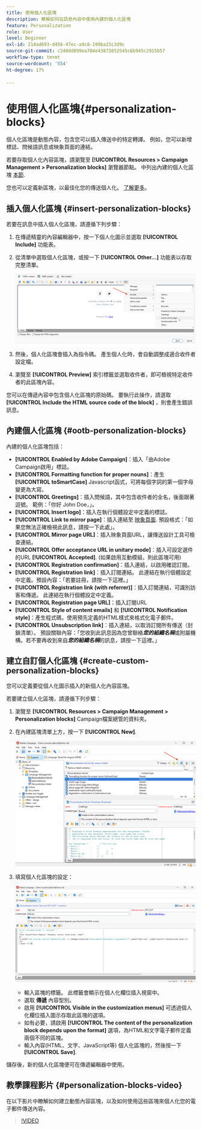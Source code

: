 ```yaml
---
title: 使用個人化區塊
description: 瞭解如何在訊息內容中使用內建的個人化區塊
feature: Personalization
role: User
level: Beginner
exl-id: 214ad693-d456-47ec-a9c8-199ba23c3d9c
source-git-commit: c248dd899ea704e43873652545c6b945c2915b57
workflow-type: tm+mt
source-wordcount: '554'
ht-degree: 17%

---
```


# 使用個人化區塊{#personalization-blocks}

個人化區塊是動態內容，包含您可以插入傳送中的特定轉譯。 例如，您可以新增標誌、問候語訊息或映象頁面的連結。

若要存取個人化內容區塊，請瀏覽至 **[!UICONTROL Resources > Campaign Management > Personalization blocks]** 瀏覽器節點。 中列出內建的個人化區塊 [本節](#ootb-personalization-blocks).

您也可以定義新區塊，以最佳化您的傳送個人化。 [了解更多](#create-custom-personalization-blocks)。

## 插入個人化區塊 {#insert-personalization-blocks}

若要在訊息中插入個人化區塊，請遵循下列步驟：

1. 在傳遞精靈的內容編輯器中，按一下個人化圖示並選取 **[!UICONTROL Include]** 功能表。
1. 從清單中選取個人化區塊，或按一下 **[!UICONTROL Other...]** 功能表以存取完整清單。

   ![](assets/perso-content-block.png)

1. 然後，個人化區塊會插入為指令碼。 產生個人化時，會自動調整成適合收件者設定檔。
1. 瀏覽至 **[!UICONTROL Preview]** 索引標籤並選取收件者，即可檢視特定收件者的此區塊內容。

您可以在傳遞內容中包含個人化區塊的原始碼。 要執行此操作，請選取 **[!UICONTROL Include the HTML source code of the block]** ，則會產生錯誤訊息。

## 內建個人化區塊 {#ootb-personalization-blocks}

內建的個人化區塊包括：

* **[!UICONTROL Enabled by Adobe Campaign]**：插入「由Adobe Campaign啟用」標誌。
* **[!UICONTROL Formatting function for proper nouns]**：產生 **[!UICONTROL toSmartCase]** Javascript函式，可將每個字詞的第一個字母變更為大寫。
* **[!UICONTROL Greetings]**：插入問候語，其中包含收件者的全名，後面跟著逗號。 範例：「你好 John Doe，」。
* **[!UICONTROL Insert logo]**：插入在執行個體設定中定義的標誌。
* **[!UICONTROL Link to mirror page]**：插入連結至 [映象頁面](mirror-page.md). 預設格式：「如果您無法正確檢視此訊息，請按一下此處」。
* **[!UICONTROL Mirror page URL]**：插入映象頁面URL，讓傳送設計工具可檢查連結。
* **[!UICONTROL Offer acceptance URL in unitary mode]**：插入可設定選件的URL **[!UICONTROL Accepted]**. (如果啟用互動模組，則此區塊可用)
* **[!UICONTROL Registration confirmation]**：插入連結，以啟用確認訂閱。
* **[!UICONTROL Registration link]**：插入訂閱連結。 此連結在執行個體設定中定義。預設內容：「若要註冊，請按一下這裡。」
* **[!UICONTROL Registration link (with referrer)]**：插入訂閱連結，可識別訪客和傳遞。 此連結在執行個體設定中定義。
* **[!UICONTROL Registration page URL]**：插入訂閱URL
* **[!UICONTROL Style of content emails]** 和 **[!UICONTROL Notification style]**：產生程式碼，使用預先定義的HTML樣式來格式化電子郵件。
* **[!UICONTROL Unsubscription link]**：插入連結，以取消訂閱所有傳送（封鎖清單）。 預設關聯內容：「您收到此訊息因為您曾聯絡&#x200B;***您的組織名稱***&#x200B;或附屬機構。若不要再收到來自&#x200B;***您的組織名稱***&#x200B;的訊息，請按一下這裡。」

## 建立自訂個人化區塊 {#create-custom-personalization-blocks}

您可以定義要從個人化圖示插入的新個人化內容區塊。

若要建立個人化區塊，請遵循下列步驟：

1. 瀏覽至 **[!UICONTROL Resources > Campaign Management > Personalization blocks]** Campaign檔案總管的資料夾。
1. 在內建區塊清單上方，按一下 **[!UICONTROL New]**.

   ![](assets/perso-new-block.png)

1. 填寫個人化區塊的設定：

   ![](assets/perso-custom-block.png)

   * 輸入區塊的標籤。 此標籤會顯示在個人化欄位插入視窗中。
   * 選取 **傳遞** 內容型別。
   * 啟用 **[!UICONTROL Visible in the customization menus]** 可透過個人化欄位插入圖示存取此區塊的選項。
   * 如有必要，請啟用 **[!UICONTROL The content of the personalization block depends upon the format]** 選項，為HTML和文字電子郵件定義兩個不同的區塊。
   * 輸入內容(HTML、文字、JavaScript等) 個人化區塊的，然後按一下 **[!UICONTROL Save]**.

儲存後，新的個人化區塊便可在傳遞編輯器中使用。

## 教學課程影片 {#personalization-blocks-video}

在以下影片中瞭解如何建立動態內容區塊，以及如何使用這些區塊來個人化您的電子郵件傳送內容。

>[!VIDEO](https://video.tv.adobe.com/v/342088?quality=12)
